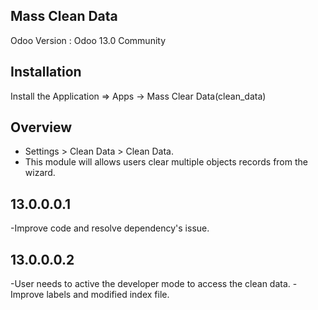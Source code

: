 Mass Clean Data
-------------------------------------------------

Odoo Version : Odoo 13.0 Community


Installation 
-------------------------------------------------------------
Install the Application => Apps -> Mass Clear Data(clean_data)


Overview
-------------------------------------------------------------------------------
* Settings > Clean Data > Clean Data.
* This module will allows users clear multiple objects records from the wizard.

13.0.0.0.1
-------------------------------------------------------------
-Improve code and resolve dependency's issue.

13.0.0.0.2
-----------------------------------------------------------------
-User needs to active the developer mode to access the clean data.
-Improve labels and modified index file.